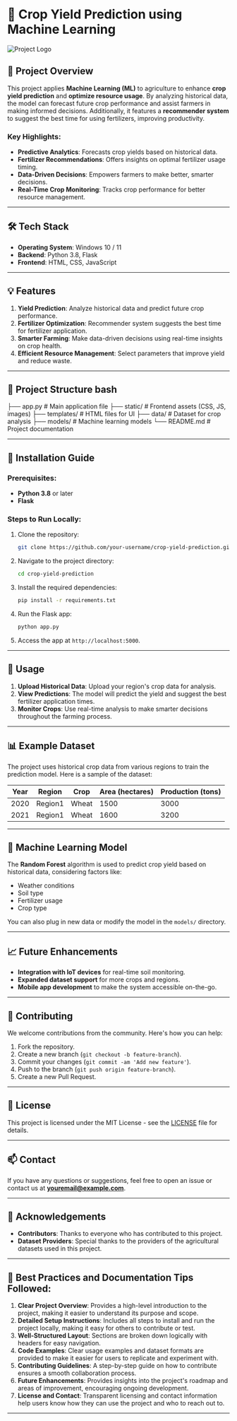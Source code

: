 # 🌾 Crop Yield Prediction using Machine Learning

![Project Logo]("") <!-- Add a logo or banner image for visual appeal -->

## 🚀 Project Overview
This project applies **Machine Learning (ML)** to agriculture to enhance **crop yield prediction** and **optimize resource usage**. By analyzing historical data, the model can forecast future crop performance and assist farmers in making informed decisions. Additionally, it features a **recommender system** to suggest the best time for using fertilizers, improving productivity.

### Key Highlights:
- **Predictive Analytics**: Forecasts crop yields based on historical data.
- **Fertilizer Recommendations**: Offers insights on optimal fertilizer usage timing.
- **Data-Driven Decisions**: Empowers farmers to make better, smarter decisions.
- **Real-Time Crop Monitoring**: Tracks crop performance for better resource management.

---

## 🛠️ Tech Stack

- **Operating System**: Windows 10 / 11
- **Backend**: Python 3.8, Flask
- **Frontend**: HTML, CSS, JavaScript

---

## 💡 Features
1. **Yield Prediction**: Analyze historical data and predict future crop performance.
2. **Fertilizer Optimization**: Recommender system suggests the best time for fertilizer application.
3. **Smarter Farming**: Make data-driven decisions using real-time insights on crop health.
4. **Efficient Resource Management**: Select parameters that improve yield and reduce waste.

---

## 📂 Project Structure bash
├── app.py                 # Main application file
├── static/                # Frontend assets (CSS, JS, images)
├── templates/             # HTML files for UI
├── data/                  # Dataset for crop analysis
├── models/                # Machine learning models
└── README.md              # Project documentation

---

## 🚀 Installation Guide

### Prerequisites:
- **Python 3.8** or later
- **Flask**

### Steps to Run Locally:
1. Clone the repository:
    ```bash
    git clone https://github.com/your-username/crop-yield-prediction.git
    ```
2. Navigate to the project directory:
    ```bash
    cd crop-yield-prediction
    ```
3. Install the required dependencies:
    ```bash
    pip install -r requirements.txt
    ```
4. Run the Flask app:
    ```bash
    python app.py
    ```
5. Access the app at `http://localhost:5000`.

---

## 🚜 Usage

1. **Upload Historical Data**: Upload your region's crop data for analysis.
2. **View Predictions**: The model will predict the yield and suggest the best fertilizer application times.
3. **Monitor Crops**: Use real-time analysis to make smarter decisions throughout the farming process.

---

## 📊 Example Dataset

The project uses historical crop data from various regions to train the prediction model. Here is a sample of the dataset:

| Year | Region  | Crop   | Area (hectares) | Production (tons) |
|------|---------|--------|-----------------|-------------------|
| 2020 | Region1 | Wheat  | 1500            | 3000              |
| 2021 | Region1 | Wheat  | 1600            | 3200              |

---

## 🧠 Machine Learning Model

The **Random Forest** algorithm is used to predict crop yield based on historical data, considering factors like:
- Weather conditions
- Soil type
- Fertilizer usage
- Crop type

You can also plug in new data or modify the model in the `models/` directory.

---

## 📈 Future Enhancements
- **Integration with IoT devices** for real-time soil monitoring.
- **Expanded dataset support** for more crops and regions.
- **Mobile app development** to make the system accessible on-the-go.

---

## 🤝 Contributing

We welcome contributions from the community. Here's how you can help:
1. Fork the repository.
2. Create a new branch (`git checkout -b feature-branch`).
3. Commit your changes (`git commit -am 'Add new feature'`).
4. Push to the branch (`git push origin feature-branch`).
5. Create a new Pull Request.

---

## 📄 License

This project is licensed under the MIT License - see the [LICENSE](LICENSE) file for details.

---

## 📫 Contact

If you have any questions or suggestions, feel free to open an issue or contact us at **youremail@example.com**.

---

## 🙏 Acknowledgements

- **Contributors**: Thanks to everyone who has contributed to this project.
- **Dataset Providers**: Special thanks to the providers of the agricultural datasets used in this project.

---

## 🎯 Best Practices and Documentation Tips Followed:

1. **Clear Project Overview**: Provides a high-level introduction to the project, making it easier to understand its purpose and scope.
2. **Detailed Setup Instructions**: Includes all steps to install and run the project locally, making it easy for others to contribute or test.
3. **Well-Structured Layout**: Sections are broken down logically with headers for easy navigation.
4. **Code Examples**: Clear usage examples and dataset formats are provided to make it easier for users to replicate and experiment with.
5. **Contributing Guidelines**: A step-by-step guide on how to contribute ensures a smooth collaboration process.
6. **Future Enhancements**: Provides insights into the project's roadmap and areas of improvement, encouraging ongoing development.
7. **License and Contact**: Transparent licensing and contact information help users know how they can use the project and who to reach out to.

---

